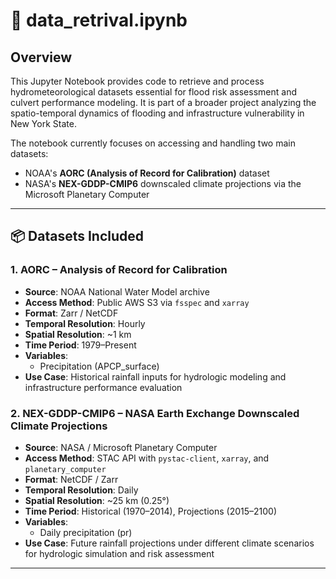 # 📘 data_retrival.ipynb

## Overview

This Jupyter Notebook provides code to retrieve and process hydrometeorological datasets essential for flood risk assessment and culvert performance modeling. It is part of a broader project analyzing the spatio-temporal dynamics of flooding and infrastructure vulnerability in New York State.

The notebook currently focuses on accessing and handling two main datasets:
- NOAA's **AORC (Analysis of Record for Calibration)** dataset
- NASA's **NEX-GDDP-CMIP6** downscaled climate projections via the Microsoft Planetary Computer

---

## 📦 Datasets Included

### 1. AORC – Analysis of Record for Calibration
- **Source**: NOAA National Water Model archive
- **Access Method**: Public AWS S3 via `fsspec` and `xarray`
- **Format**: Zarr / NetCDF
- **Temporal Resolution**: Hourly
- **Spatial Resolution**: ~1 km
- **Time Period**: 1979–Present
- **Variables**: 
  - Precipitation (APCP_surface)
- **Use Case**: Historical rainfall inputs for hydrologic modeling and infrastructure performance evaluation

### 2. NEX-GDDP-CMIP6 – NASA Earth Exchange Downscaled Climate Projections
- **Source**: NASA / Microsoft Planetary Computer
- **Access Method**: STAC API with `pystac-client`, `xarray`, and `planetary_computer`
- **Format**: NetCDF / Zarr
- **Temporal Resolution**: Daily
- **Spatial Resolution**: ~25 km (0.25°)
- **Time Period**: Historical (1970–2014), Projections (2015–2100)
- **Variables**:
  - Daily precipitation (pr)
- **Use Case**: Future rainfall projections under different climate scenarios for hydrologic simulation and risk assessment

---
